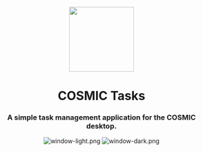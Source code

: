 <div align="center">
  <br>
  <img src="https://raw.githubusercontent.com/edfloreshz/cosmic-tasks/main/res/icons/hicolor/256x256/apps/com.system76.CosmicTasks.svg" width="150" />
  <h1>COSMIC Tasks</h1>
  
  <h3>A simple task management application for the COSMIC desktop.</h3>

  ![window-light.png](https://raw.githubusercontent.com/edfloreshz/cosmic-tasks/main/res/screenshots/window-light.png#gh-light-mode-only)
  ![window-dark.png](https://raw.githubusercontent.com/edfloreshz/cosmic-tasks/main/res/screenshots/window-dark.png#gh-dark-mode-only)
</div>
